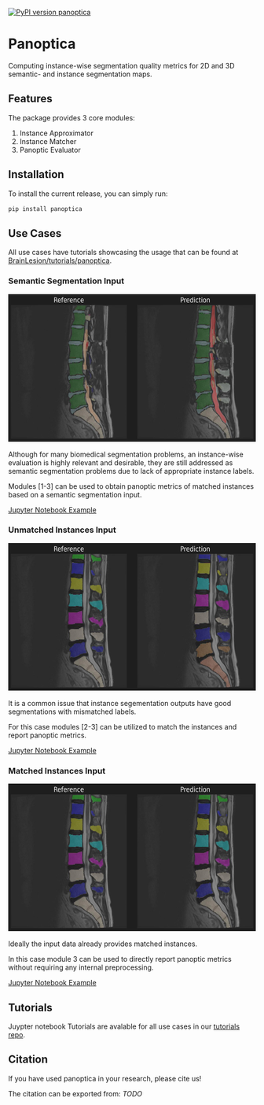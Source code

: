 [![PyPI version panoptica](https://badge.fury.io/py/panoptica.svg)](https://pypi.python.org/pypi/panoptica/)

# Panoptica

Computing instance-wise segmentation quality metrics for 2D and 3D semantic- and instance segmentation maps.

## Features

The package provides 3 core modules:

1. Instance Approximator
1. Instance Matcher
1. Panoptic Evaluator

<!-- ?TODO: add module figure? -->

## Installation

To install the current release, you can simply run:

```sh
pip install panoptica
```

## Use Cases

All use cases have tutorials showcasing the usage that can be found at [BrainLesion/tutorials/panoptica](https://github.com/BrainLesion/tutorials/tree/main/panoptica).

### Semantic Segmentation Input

<img src="https://github.com/BrainLesion/panoptica/blob/main/examples/spine_seg/semantic/fig_dark.png?raw=true" alt="semantic_figure" height="300"/>

Although for many biomedical segmentation problems, an instance-wise evaluation is highly relevant and desirable, they are still addressed as semantic segmentation problems due to lack of appropriate instance labels.

Modules [1-3] can be used to obtain panoptic metrics of matched instances based on a semantic segmentation input.

[Jupyter Notebook Example](https://github.com/BrainLesion/tutorials/tree/main/panoptica/example_spine_semantic.ipynb)

### Unmatched Instances Input

<img src="https://github.com/BrainLesion/panoptica/blob/main/examples/spine_seg/unmatched_instance/fig_dark.png?raw=true" alt="unmatched_instance_figure" height="300"/>

It is a common issue that instance segementation outputs have good segmentations with mismatched labels.

For this case modules [2-3] can be utilized to match the instances and report panoptic metrics.

[Jupyter Notebook Example](https://github.com/BrainLesion/tutorials/tree/main/panoptica/example_spine_unmatched_instance.ipynb)

### Matched Instances Input

<img src="https://github.com/BrainLesion/panoptica/blob/main/examples/spine_seg/matched_instance/fig_dark.png?raw=true" alt="matched_instance_figure" height="300"/>

Ideally the input data already provides matched instances.

In this case module 3 can be used to directly report panoptic metrics without requiring any internal preprocessing.

[Jupyter Notebook Example](https://github.com/BrainLesion/tutorials/tree/main/panoptica/example_spine_matched_instance.ipynb)

## Tutorials

Juypter notebook Tutorials are avalable for all use cases in our [tutorials repo](https://github.com/BrainLesion/tutorials/tree/main/panoptica).

## Citation

If you have used panoptica in your research, please cite us!

The citation can be exported from: _TODO_
